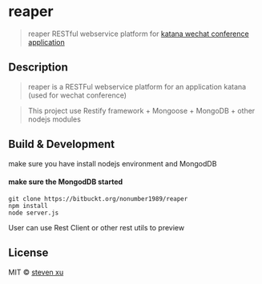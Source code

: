 #  reaper

> reaper RESTful webservice platform for [katana wechat conference application](https://bitbucket.org/nonumber1989/katana)


## Description
> reaper is a RESTFul webservice platform for an application katana  (used for wechat conference)

> This project use Restify framework + Mongoose + MongoDB + other nodejs modules 


## Build &  Development

make sure you have install nodejs environment and MongodDB
#### make sure the MongodDB started 


    git clone https://bitbuckt.org/nonumber1989/reaper
    npm install 
    node server.js
    
User can use Rest Client or other rest utils to preview 

## License

MIT © [steven xu](nonumber1989)